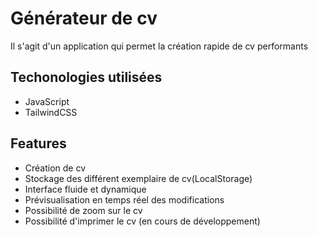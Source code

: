 
# Générateur de cv

Il s'agit d'un application qui permet la création rapide de cv performants


## Techonologies utilisées

- JavaScript
- TailwindCSS


## Features

- Création de cv
- Stockage des différent exemplaire de cv(LocalStorage)
- Interface fluide et dynamique
- Prévisualisation en temps réel des modifications
- Possibilité de zoom sur le cv
- Possibilité d'imprimer le cv (en cours de développement)

